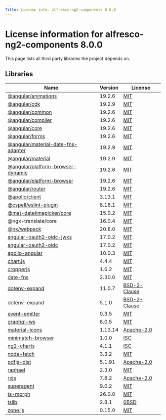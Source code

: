 ```yaml
---
Title: License info, alfresco-ng2-components 8.0.0
---
```


# License information for alfresco-ng2-components 8.0.0

This page lists all third party libraries the project depends on.

## Libraries

| Name | Version | License |
| --- | --- | --- |
| [@angular/animations](https://github.com/angular/angular) | 19.2.6 | [MIT](http://www.opensource.org/licenses/MIT) |
| [@angular/cdk](https://github.com/angular/components) | 19.2.9 | [MIT](http://www.opensource.org/licenses/MIT) |
| [@angular/common](https://github.com/angular/angular) | 19.2.6 | [MIT](http://www.opensource.org/licenses/MIT) |
| [@angular/compiler](https://github.com/angular/angular) | 19.2.6 | [MIT](http://www.opensource.org/licenses/MIT) |
| [@angular/core](https://github.com/angular/angular) | 19.2.6 | [MIT](http://www.opensource.org/licenses/MIT) |
| [@angular/forms](https://github.com/angular/angular) | 19.2.6 | [MIT](http://www.opensource.org/licenses/MIT) |
| [@angular/material-date-fns-adapter](https://github.com/angular/components) | 19.2.9 | [MIT](http://www.opensource.org/licenses/MIT) |
| [@angular/material](https://github.com/angular/components) | 19.2.9 | [MIT](http://www.opensource.org/licenses/MIT) |
| [@angular/platform-browser-dynamic](https://github.com/angular/angular) | 19.2.6 | [MIT](http://www.opensource.org/licenses/MIT) |
| [@angular/platform-browser](https://github.com/angular/angular) | 19.2.6 | [MIT](http://www.opensource.org/licenses/MIT) |
| [@angular/router](https://github.com/angular/angular) | 19.2.6 | [MIT](http://www.opensource.org/licenses/MIT) |
| [@apollo/client](https://github.com/apollographql/apollo-client) | 3.13.1 | [MIT](http://www.opensource.org/licenses/MIT) |
| [@cspell/eslint-plugin](https://github.com/streetsidesoftware/cspell) | 8.16.1 | [MIT](http://www.opensource.org/licenses/MIT) |
| [@mat-datetimepicker/core](https://github.com/kuhnroyal/mat-datetimepicker) | 15.0.2 | [MIT](http://www.opensource.org/licenses/MIT) |
| @ngx-translate/core | 16.0.4 | [MIT](http://www.opensource.org/licenses/MIT) |
| [@nx/webpack](https://github.com/nrwl/nx) | 20.8.0 | [MIT](http://www.opensource.org/licenses/MIT) |
| [angular-oauth2-oidc-jwks](https://github.com/manfredsteyer/angular-oauth2-oidc) | 17.0.2 | [MIT](http://www.opensource.org/licenses/MIT) |
| [angular-oauth2-oidc](https://github.com/manfredsteyer/angular-oauth2-oidc) | 17.0.2 | [MIT](http://www.opensource.org/licenses/MIT) |
| [apollo-angular](https://github.com/kamilkisiela/apollo-angular) | 10.0.3 | [MIT](http://www.opensource.org/licenses/MIT) |
| [chart.js](https://github.com/chartjs/Chart.js) | 4.4.4 | [MIT](http://www.opensource.org/licenses/MIT) |
| [cropperjs](https://github.com/fengyuanchen/cropperjs) | 1.6.2 | [MIT](http://www.opensource.org/licenses/MIT) |
| [date-fns](https://github.com/date-fns/date-fns) | 2.30.0 | [MIT](http://www.opensource.org/licenses/MIT) |
| [dotenv-expand](https://github.com/motdotla/dotenv-expand) | 11.0.7 | [BSD-2-Clause](http://www.opensource.org/licenses/BSD-2-Clause) |
| dotenv-expand | 5.1.0 | [BSD-2-Clause](http://www.opensource.org/licenses/BSD-2-Clause) |
| [event-emitter](https://github.com/medikoo/event-emitter) | 0.3.5 | [MIT](http://www.opensource.org/licenses/MIT) |
| [graphql-ws](https://github.com/enisdenjo/graphql-ws) | 6.0.5 | [MIT](http://www.opensource.org/licenses/MIT) |
| [material-icons](https://github.com/marella/material-icons) | 1.13.14 | [Apache-2.0](http://www.apache.org/licenses/LICENSE-2.0) |
| [minimatch-browser](https://github.com/isaacs/minimatch) | 1.0.0 | [ISC](https://www.isc.org/downloads/software-support-policy/isc-license/) |
| [ng2-charts](https://github.com/valor-software/ng2-charts) | 4.1.1 | [ISC](https://www.isc.org/downloads/software-support-policy/isc-license/) |
| [node-fetch](https://github.com/node-fetch/node-fetch) | 3.3.2 | [MIT](http://www.opensource.org/licenses/MIT) |
| [pdfjs-dist](https://github.com/mozilla/pdf.js) | 5.1.91 | [Apache-2.0](http://www.apache.org/licenses/LICENSE-2.0) |
| [raphael](https://github.com/DmitryBaranovskiy/raphael) | 2.3.0 | [MIT](http://www.opensource.org/licenses/MIT) |
| [rxjs](https://github.com/reactivex/rxjs) | 7.8.2 | [Apache-2.0](http://www.apache.org/licenses/LICENSE-2.0) |
| [superagent](https://github.com/ladjs/superagent) | 9.0.2 | [MIT](http://www.opensource.org/licenses/MIT) |
| [ts-morph](https://github.com/dsherret/ts-morph) | 26.0.0 | [MIT](http://www.opensource.org/licenses/MIT) |
| [tslib](https://github.com/Microsoft/tslib) | 2.8.1 | [0BSD](http://landley.net/toybox/license.html) |
| [zone.js](https://github.com/angular/angular) | 0.15.0 | [MIT](http://www.opensource.org/licenses/MIT) |


